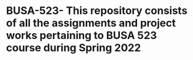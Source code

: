 # BUSA-523- This repository consists of all the assignments and project works pertaining to BUSA 523 course during Spring 2022

